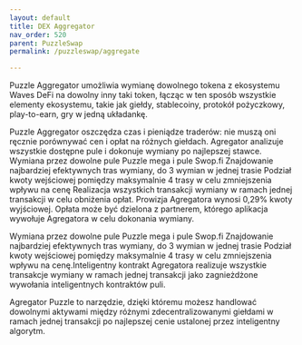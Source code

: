 ```yaml
---
layout: default
title: DEX Aggregator
nav_order: 520
parent: PuzzleSwap
permalink: /puzzleswap/aggregate

---
```


Puzzle Aggregator umożliwia wymianę dowolnego tokena z ekosystemu Waves DeFi na dowolny inny taki token, łącząc w ten sposób wszystkie elementy ekosystemu, takie jak giełdy, stablecoiny, protokół pożyczkowy, play-to-earn, gry w jedną układankę.

Puzzle Aggregator oszczędza czas i pieniądze traderów: nie muszą oni ręcznie porównywać cen i opłat na różnych giełdach. Agregator analizuje wszystkie dostępne pule i dokonuje wymiany po najlepszej stawce.
Wymiana przez dowolne pule Puzzle mega i pule Swop.fi
Znajdowanie najbardziej efektywnych tras wymiany, do 3 wymian w jednej trasie
Podział kwoty wejściowej pomiędzy maksymalnie 4 trasy w celu zmniejszenia wpływu na cenę
Realizacja wszystkich transakcji wymiany w ramach jednej transakcji w celu obniżenia opłat.
Prowizja Agregatora wynosi 0,29% kwoty wyjściowej. Opłata może być dzielona z partnerem, którego aplikacja wywołuje Agregatora w celu dokonania wymiany.

Wymiana przez dowolne pule Puzzle mega i pule Swop.fi
Znajdowanie najbardziej efektywnych tras wymiany, do 3 wymian w jednej trasie
Podział kwoty wejściowej pomiędzy maksymalnie 4 trasy w celu zmniejszenia wpływu na cenę.Inteligentny kontrakt Agregatora realizuje wszystkie transakcje wymiany w ramach jednej transakcji jako zagnieżdżone wywołania inteligentnych kontraktów puli.

Agregator Puzzle to narzędzie, dzięki któremu możesz handlować dowolnymi aktywami między różnymi zdecentralizowanymi giełdami w ramach jednej transakcji po najlepszej cenie ustalonej przez inteligentny algorytm.